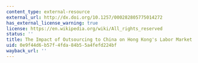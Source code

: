```yaml
---
content_type: external-resource
external_url: http://dx.doi.org/10.1257/000282805775014272
has_external_license_warning: true
license: https://en.wikipedia.org/wiki/All_rights_reserved
status: ''
title: The Impact of Outsourcing to China on Hong Kong's Labor Market
uid: 0e9f44d6-b57f-4fda-84b5-5a4fefd224bf
wayback_url: ''
---
```

